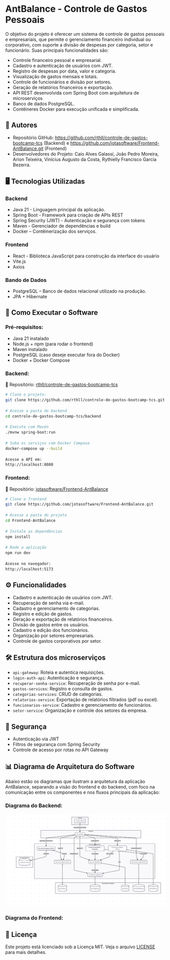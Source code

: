 # AntBalance - Controle de Gastos Pessoais

O objetivo do projeto é oferecer um sistema de controle de gastos pessoais e empresariais, que permite o gerenciamento financeiro individual ou corporativo, com suporte a divisão de despesas por categoria, setor e funcionário.
Suas principais funcionalidades são: 

- Controle financeiro pessoal e empresarial.
- Cadastro e autenticação de usuários com JWT.
- Registro de despesas por data, valor e categoria.
- Visualização de gastos mensais e totais.
- Controle de funcionários e divisão por setores.
- Geração de relatórios financeiros e exportação.
- API REST desenvolvida com Spring Boot  com arquitetura de microserviços
- Banco de dados PostgreSQL.
- Contêineres Docker para execução unificada e simplificada.
  
## 👤 Autores
- Repositório GitHub: https://github.com/rthll/controle-de-gastos-bootcamp-tcs (Backend) e https://github.com/jotasoftware/Frontend-AntBalance.git (Frontend)
- Desenvolvedores do Projeto: Caio Alves Galassi, João Pedro Moreira, Arion Teixeira, Vinícius Augusto da Costa, Rythielly Francisco Garcia Bezerra. 


## 🖥️ Tecnologias Utilizadas

### Backend
- Java 21 - Linguagem principal da aplicação.
- Spring Boot - Framework para criação de APIs REST
- Spring Security (JWT) - Autenticação e segurança com tokens
- Maven - Gerenciador de dependências e build
- Docker – Contêinerização dos serviços.
  
### Frontend
- React - Biblioteca JavaScript para construção da interface do usuário
- Vite.js
- Axios

### Bando de Dados
- PostgreSQL – Banco de dados relacional utilizado na produção.
- JPA + Hibernate

## 🔧 Como Executar o Software

###  Pré-requisitos: 
- Java 21 instalado
- Node.js + npm (para rodar o frontend)
- Maven instalado
- PostgreSQL (caso deseje executar fora do Docker)
- Docker + Docker Compose

### Backend: 
🔗 Repositório: [rthll/controle-de-gastos-bootcamp-tcs](https://github.com/rthll/controle-de-gastos-bootcamp-tcs)

```bash
# Clone o projeto: 
git clone https://github.com/rthll/controle-de-gastos-bootcamp-tcs.git

# Acesse a pasta do backend
cd controle-de-gastos-bootcamp-tcs/backend

# Execute com Maven
./mvnw spring-boot:run

# Suba os serviços com Docker Compose
docker-compose up --build

Acesse a API em:
http://localhost:8080
```
### Frontend: 
🔗 Repositório: [jotasoftware/Frontend-AntBalance](https://github.com/jotasoftware/Frontend-AntBalance)
```bash
# Clone o frontend
git clone https://github.com/jotasoftware/Frontend-AntBalance.git

# Acesse a pasta do projeto
cd Frontend-AntBalance

# Instale as dependências
npm install

# Rode a aplicação
npm run dev

Acesse no navegador:
http://localhost:5173
```
## ⚙️ Funcionalidades

- Cadastro e autenticação de usuários com JWT.
- Recuperação de senha via e-mail.
- Cadastro e gerenciamento de categorias.
- Registro e edição de gastos.
- Geração e exportação de relatórios financeiros.
- Divisão de gastos entre os usuários.
- Cadastro e edição dos funcionários.
- Organização por setores empresariais.
- Controle de gastos corporativos por setor.


## 🛠 Estrutura dos microserviços

- `api-gateway`: Roteia e autentica requisições.
- `login-auth-api`: Autenticação e segurança.
- `recuperar-senha-service`: Recuperação de senha por e-mail.
- `gastos-services`: Registro e consulta de gastos.
- `categorias-services`: CRUD de categorias.
- `relatorios-service`: Exportação de relatórios filtrados (pdf ou excel).
- `funcionarios-service`: Cadastro e gerenciamento de funcionários.
- `setor-service`: Organização e controle dos setores da empresa.


## 🔐 Segurança

- Autenticação via JWT
- Filtros de segurança com Spring Security
- Controle de acesso por rotas no API Gateway


## 📊 Diagrama de Arquitetura do Software
Abaixo estão os diagramas que ilustram a arquitetura da aplicação AntBalance, separando a visão do frontend e do backend, com foco na comunicação entre os componentes e nos fluxos principais da aplicação:
### Diagrama do Backend:
![Diagrama da Arquitetura](diagrama%20arquitetura%20software.png)

### Diagrama do Frontend:


## 📄 Licença

Este projeto está licenciado sob a Licença MIT. Veja o arquivo [LICENSE](LICENSE) para mais detalhes.



